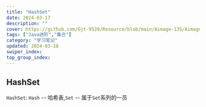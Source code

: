 ```yaml
---
title: "HashSet"
date: 2024-03-17
description: ""
cover: https://github.com/Gjt-9520/Resource/blob/main/Aimage-135/Aimage81.jpg?raw=true
tags: ["Java进阶","集合"]
category: "学习笔记"
updated: 2024-03-18
swiper_index:
top_group_index:
---
```


## HashSet

`HashSet`: `Hash` -- 哈希表,`Set` -- 属于`Set`系列的一员